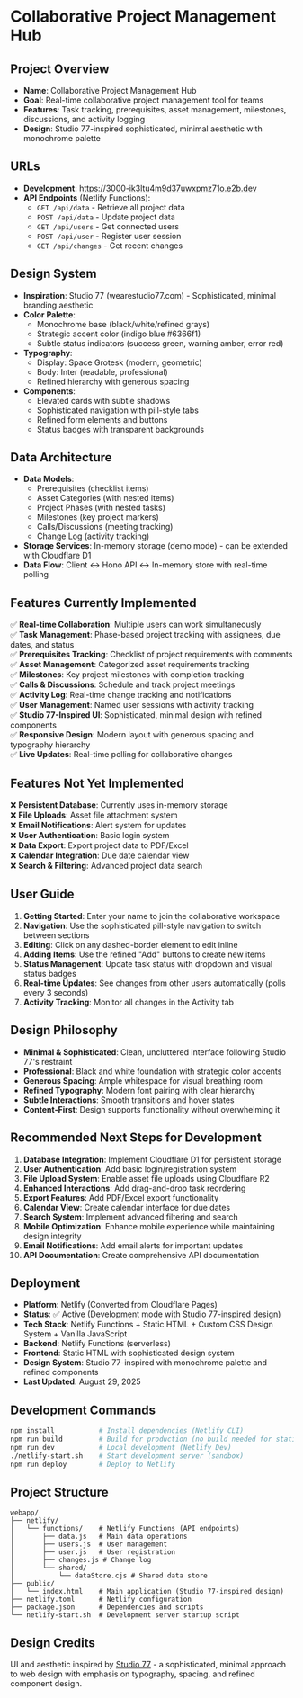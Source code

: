 # Collaborative Project Management Hub

## Project Overview
- **Name**: Collaborative Project Management Hub
- **Goal**: Real-time collaborative project management tool for teams
- **Features**: Task tracking, prerequisites, asset management, milestones, discussions, and activity logging
- **Design**: Studio 77-inspired sophisticated, minimal aesthetic with monochrome palette

## URLs
- **Development**: https://3000-ik3ltu4m9d37uwxpmz71o.e2b.dev
- **API Endpoints** (Netlify Functions): 
  - `GET /api/data` - Retrieve all project data
  - `POST /api/data` - Update project data
  - `GET /api/users` - Get connected users
  - `POST /api/user` - Register user session
  - `GET /api/changes` - Get recent changes

## Design System
- **Inspiration**: Studio 77 (wearestudio77.com) - Sophisticated, minimal branding aesthetic
- **Color Palette**: 
  - Monochrome base (black/white/refined grays)
  - Strategic accent color (indigo blue #6366f1)
  - Subtle status indicators (success green, warning amber, error red)
- **Typography**: 
  - Display: Space Grotesk (modern, geometric)
  - Body: Inter (readable, professional)
  - Refined hierarchy with generous spacing
- **Components**:
  - Elevated cards with subtle shadows
  - Sophisticated navigation with pill-style tabs
  - Refined form elements and buttons
  - Status badges with transparent backgrounds

## Data Architecture
- **Data Models**: 
  - Prerequisites (checklist items)
  - Asset Categories (with nested items)
  - Project Phases (with nested tasks)
  - Milestones (key project markers)
  - Calls/Discussions (meeting tracking)
  - Change Log (activity tracking)
- **Storage Services**: In-memory storage (demo mode) - can be extended with Cloudflare D1
- **Data Flow**: Client ↔ Hono API ↔ In-memory store with real-time polling

## Features Currently Implemented
✅ **Real-time Collaboration**: Multiple users can work simultaneously  
✅ **Task Management**: Phase-based project tracking with assignees, due dates, and status  
✅ **Prerequisites Tracking**: Checklist of project requirements with comments  
✅ **Asset Management**: Categorized asset requirements tracking  
✅ **Milestones**: Key project milestones with completion tracking  
✅ **Calls & Discussions**: Schedule and track project meetings  
✅ **Activity Log**: Real-time change tracking and notifications  
✅ **User Management**: Named user sessions with activity tracking  
✅ **Studio 77-Inspired UI**: Sophisticated, minimal design with refined components  
✅ **Responsive Design**: Modern layout with generous spacing and typography hierarchy  
✅ **Live Updates**: Real-time polling for collaborative changes  

## Features Not Yet Implemented
❌ **Persistent Database**: Currently uses in-memory storage  
❌ **File Uploads**: Asset file attachment system  
❌ **Email Notifications**: Alert system for updates  
❌ **User Authentication**: Basic login system  
❌ **Data Export**: Export project data to PDF/Excel  
❌ **Calendar Integration**: Due date calendar view  
❌ **Search & Filtering**: Advanced project data search  

## User Guide
1. **Getting Started**: Enter your name to join the collaborative workspace
2. **Navigation**: Use the sophisticated pill-style navigation to switch between sections
3. **Editing**: Click on any dashed-border element to edit inline
4. **Adding Items**: Use the refined "Add" buttons to create new items
5. **Status Management**: Update task status with dropdown and visual status badges
6. **Real-time Updates**: See changes from other users automatically (polls every 3 seconds)
7. **Activity Tracking**: Monitor all changes in the Activity tab

## Design Philosophy
- **Minimal & Sophisticated**: Clean, uncluttered interface following Studio 77's restraint
- **Professional**: Black and white foundation with strategic color accents
- **Generous Spacing**: Ample whitespace for visual breathing room
- **Refined Typography**: Modern font pairing with clear hierarchy
- **Subtle Interactions**: Smooth transitions and hover states
- **Content-First**: Design supports functionality without overwhelming it

## Recommended Next Steps for Development
1. **Database Integration**: Implement Cloudflare D1 for persistent storage
2. **User Authentication**: Add basic login/registration system
3. **File Upload System**: Enable asset file uploads using Cloudflare R2
4. **Enhanced Interactions**: Add drag-and-drop task reordering
5. **Export Features**: Add PDF/Excel export functionality
6. **Calendar View**: Create calendar interface for due dates
7. **Search System**: Implement advanced filtering and search
8. **Mobile Optimization**: Enhance mobile experience while maintaining design integrity
9. **Email Notifications**: Add email alerts for important updates
10. **API Documentation**: Create comprehensive API documentation

## Deployment
- **Platform**: Netlify (Converted from Cloudflare Pages)
- **Status**: ✅ Active (Development mode with Studio 77-inspired design)
- **Tech Stack**: Netlify Functions + Static HTML + Custom CSS Design System + Vanilla JavaScript
- **Backend**: Netlify Functions (serverless)
- **Frontend**: Static HTML with sophisticated design system
- **Design System**: Studio 77-inspired with monochrome palette and refined components
- **Last Updated**: August 29, 2025

## Development Commands
```bash
npm install           # Install dependencies (Netlify CLI)
npm run build         # Build for production (no build needed for static)
npm run dev           # Local development (Netlify Dev)
./netlify-start.sh    # Start development server (sandbox)
npm run deploy        # Deploy to Netlify
```

## Project Structure
```
webapp/
├── netlify/
│   └── functions/    # Netlify Functions (API endpoints)
│       ├── data.js   # Main data operations
│       ├── users.js  # User management
│       ├── user.js   # User registration
│       ├── changes.js # Change log
│       └── shared/
│           └── dataStore.cjs # Shared data store
├── public/
│   └── index.html    # Main application (Studio 77-inspired design)
├── netlify.toml      # Netlify configuration
├── package.json      # Dependencies and scripts
└── netlify-start.sh  # Development server startup script
```

## Design Credits
UI and aesthetic inspired by [Studio 77](https://www.wearestudio77.com/) - a sophisticated, minimal approach to web design with emphasis on typography, spacing, and refined component design.